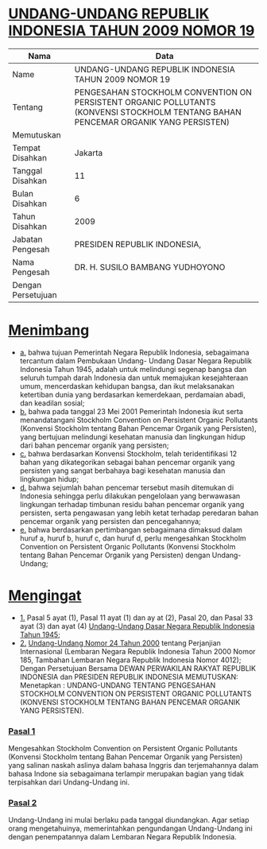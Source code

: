 # [UNDANG-UNDANG REPUBLIK INDONESIA TAHUN 2009 NOMOR 19](http://example.org/legal/peraturan/uu/2009/19)

| Nama | Data |
| ------ | ----- |
|Name|UNDANG-UNDANG REPUBLIK INDONESIA TAHUN 2009 NOMOR 19|
|Tentang| PENGESAHAN STOCKHOLM CONVENTION ON PERSISTENT ORGANIC POLLUTANTS (KONVENSI STOCKHOLM TENTANG BAHAN PENCEMAR ORGANIK YANG PERSISTEN)|
|Memutuskan||
|Tempat Disahkan|Jakarta|
|Tanggal Disahkan|11|
|Bulan Disahkan|6|
|Tahun Disahkan|2009|
|Jabatan Pengesah|PRESIDEN REPUBLIK INDONESIA,|
|Nama Pengesah|DR. H. SUSILO BAMBANG YUDHOYONO|
|Dengan Persetujuan||
# [Menimbang](http://example.org/legal/peraturan/uu/2009/19/menimbang)

* [a.](http://example.org/legal/peraturan/uu/2009/19/menimbang/huruf/a) bahwa tujuan Pemerintah Negara Republik Indonesia, sebagaimana tercantum dalam Pembukaan Undang- Undang Dasar Negara Republik Indonesia Tahun 1945, adalah untuk melindungi segenap bangsa dan seluruh tumpah darah Indonesia dan untuk memajukan kesejahteraan umum, mencerdaskan kehidupan bangsa, dan ikut melaksanakan ketertiban dunia yang berdasarkan kemerdekaan, perdamaian abadi, dan keadilan sosial;
* [b.](http://example.org/legal/peraturan/uu/2009/19/menimbang/huruf/b) bahwa pada tanggal 23 Mei 2001 Pemerintah Indonesia ikut serta menandatangani Stockholm Convention on Persistent Organic Pollutants (Konvensi Stockholm tentang Bahan Pencemar Organik yang Persisten), yang bertujuan melindungi kesehatan manusia dan lingkungan hidup dari bahan pencemar organik yang persisten;
* [c.](http://example.org/legal/peraturan/uu/2009/19/menimbang/huruf/c) bahwa berdasarkan Konvensi Stockholm, telah teridentifikasi 12 bahan yang dikategorikan sebagai bahan pencemar organik yang persisten yang sangat berbahaya bagi kesehatan manusia dan lingkungan hidup;
* [d.](http://example.org/legal/peraturan/uu/2009/19/menimbang/huruf/d) bahwa sejumlah bahan pencemar tersebut masih ditemukan di Indonesia sehingga perlu dilakukan pengelolaan yang berwawasan lingkungan terhadap timbunan residu bahan pencemar organik yang persisten, serta pengawasan yang lebih ketat terhadap peredaran bahan pencemar organik yang persisten dan pencegahannya;
* [e.](http://example.org/legal/peraturan/uu/2009/19/menimbang/huruf/e) bahwa berdasarkan pertimbangan sebagaimana dimaksud dalam huruf a, huruf b, huruf c, dan huruf d, perlu mengesahkan Stockholm Convention on Persistent Organic Pollutants (Konvensi Stockholm tentang Bahan Pencemar Organik yang Persisten) dengan Undang- Undang;
# [Mengingat](http://example.org/legal/peraturan/uu/2009/19/mengingat)

* [1.](http://example.org/legal/peraturan/uu/2009/19/mengingat/huruf/0001) Pasal 5 ayat (1), Pasal 11 ayat (1) dan ay at (2), Pasal 20, dan Pasal 33 ayat (3) dan ayat (4) [Undang-Undang Dasar Negara Republik Indonesia Tahun 1945](http://example.org/legal/peraturan/uu);
* [2.](http://example.org/legal/peraturan/uu/2009/19/mengingat/huruf/0002) [Undang-Undang Nomor 24 Tahun 2000](http://example.org/legal/peraturan/uu/2000/24) tentang Perjanjian Internasional (Lembaran Negara Republik Indonesia Tahun 2000 Nomor 185, Tambahan Lembaran Negara Republik Indonesia Nomor 4012); Dengan Persetujuan Bersama DEWAN PERWAKILAN RAKYAT REPUBLIK INDONESIA dan PRESIDEN REPUBLIK INDONESIA MEMUTUSKAN: Menetapkan : UNDANG-UNDANG TENTANG PENGESAHAN STOCKHOLM CONVENTION ON PERSISTENT ORGANIC POLLUTANTS (KONVENSI STOCKHOLM TENTANG BAHAN PENCEMAR ORGANIK YANG PERSISTEN).

### [Pasal 1](http://example.org/legal/peraturan/uu/2009/19/pasal/0001)
Mengesahkan Stockholm Convention on Persistent Organic Pollutants (Konvensi Stockholm tentang Bahan Pencemar Organik yang Persisten) yang salinan naskah aslinya dalam bahasa Inggris dan terjemahannya dalam bahasa Indone sia sebagaimana terlampir merupakan bagian yang tidak terpisahkan dari Undang-Undang ini.


### [Pasal 2](http://example.org/legal/peraturan/uu/2009/19/pasal/0002)
Undang-Undang ini mulai berlaku pada tanggal diundangkan. Agar setiap orang mengetahuinya, memerintahkan pengundangan Undang-Undang ini dengan penempatannya dalam Lembaran Negara Republik Indonesia.
